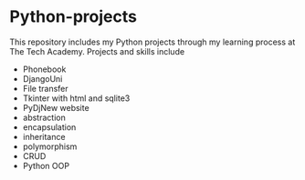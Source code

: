 # Python-projects
This repository includes my Python projects through my learning process at The Tech Academy.
Projects and skills include 
  - Phonebook
  - DjangoUni
  - File transfer
  - Tkinter with html and sqlite3
  - PyDjNew website
  - abstraction
  - encapsulation
  - inheritance
  - polymorphism
  - CRUD
  - Python OOP

